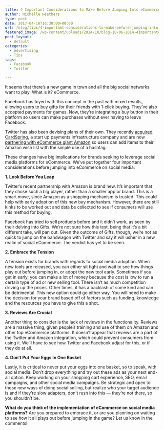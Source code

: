 ```yaml
---
title: 4 Important Considerations to Make Before Jumping Into eCommerce on Social Media
author: Michelle Heathers
type: post
date: 2017-04-18T16:30:00+00:00
url: /blog/tips/4-important-considerations-to-make-before-jumping-into-ecommerce-on-social-media
featured_image: /wp-content/uploads/2014/10/blog-10-06-2014-4importantconsiderationstomakebeforejumpingintoecommerceonsocialmedia.jpg
post_layout:
  - default
categories:
  - Advertising
  - Tips
tags:
  - Facebook
  - Twitter

---
```

It seems that there’s a new game in town and all the big social networks want to play. What is it? eCommerce.

Facebook has toyed with this concept in the past with mixed results, allowing users to buy gifts for their friends with 1-click buying. They’ve also accepted payments for games. Now, they’re integrating a buy button in their platform so users can make purchases without ever having to leave Facebook.

Twitter has also been devising plans of their own. They recently [acquired CardSpring,][1] a start up payments infrastructure company and are now [partnering with eCommerce giant Amazon][2] so users can add items to their Amazon wish list with the simple use of a hashtag.

These changes have big implications for brands seeking to leverage social media platforms for eCommerce. We’ve put together four important considerations before jumping into eCommerce on social media:

**1. Look Before You Leap**

Twitter’s recent partnership with Amazon is brand new. It&#8217;s important that they chose such a big player, rather than a smaller app or brand. This is a smart move, since Amazon as a shopping mechanism is trusted. This could help with early adoption of this new buy mechanism. However, there are still kinks to be worked out and data be collected to see if consumers will use this method for buying.

Facebook has tried to sell products before and it didn&#8217;t work, as seen by their delving into Gifts. We&#8217;re not sure how this test, being that it&#8217;s a bit different take, will pan out. Given the outcome of Gifts, though, we&#8217;re not as quick to jump on the bandwagon with Twitter and say it will usher in a new realm of social eCommerce. The verdict has yet to be seen.

**2. Embrace the Tension**

A tension exists for brands with regards to social media adoption. When new tools are released, you can either sit tight and wait to see how things play out before jumping in, or adopt the new tool early. Sometimes if you get in early, you can make a lot of money because the cost is low to run a certain type of ad or new selling tool. There isn’t as much competition driving up the prices. Other times, it has a backlash of some kind and can be detrimental. This new option could go either way. You will need to make the decision for your brand based off of factors such as funding, knowledge and the resources you have to give this a shot.

**3. Reviews Are Crucial**

Another thing to consider is the lack of reviews in the functionality. Reviews are a massive thing, given people&#8217;s training and use of them on Amazon and other top eCommerce platforms. It doesn&#8217;t appear that reviews are a part of the Twitter and Amazon integration, which could prevent consumers from using it. We&#8217;ll have to see how Twitter and Facebook adjust for this, or if they do at all.

**4. Don’t Put Your Eggs In One Basket**

Lastly, it is critical to never put your eggs into one basket, so to speak, with social media. Don&#8217;t drop everything and try out these ads as your next end-all option. Keep working on your shopping cart experience, SEO, email campaigns, and other social media campaigns. Be strategic and open to these new ways of doing social selling, but realize who your target audience is and if they&#8217;re slow adapters, don&#8217;t rush into this &#8212; they&#8217;re not there, so you shouldn&#8217;t be.

**What do you think of the implementation of eCommerce on social media platforms?** Are you prepared to embrace it, or are you planning on waiting to see how it all plays out before jumping in the game? Let us know in the comments!

 [1]: http://mashable.com/2014/07/17/twitter-acquires-cardspring/
 [2]: http://www.amazon.com/gp/socialmedia/amazoncart/ref=amazoncart_surl_amazonbasketlp